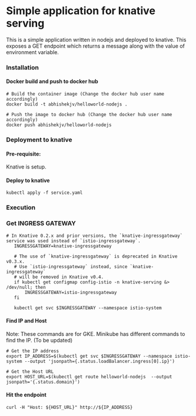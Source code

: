# Simple application for knative serving

This is a simple application written in nodejs and deployed to knative. This exposes a GET endpoint which returns a message along with the value of environment variable.

### Installation

#### Docker build and push to docker hub

```
# Build the container image (Change the docker hub user name accordingly)
docker build -t abhishekjv/helloworld-nodejs .

# Push the image to docker hub (Change the docker hub user name accordingly)
docker push abhishekjv/helloworld-nodejs
```

### Deployment to knative

#### Pre-requisite:

Knative is setup.

#### Deploy to knative

```
kubectl apply -f service.yaml
```

### Execution

### Get INGRESS GATEWAY

```
# In Knative 0.2.x and prior versions, the `knative-ingressgateway` service was used instead of `istio-ingressgateway`.
   INGRESSGATEWAY=knative-ingressgateway

   # The use of `knative-ingressgateway` is deprecated in Knative v0.3.x.
   # Use `istio-ingressgateway` instead, since `knative-ingressgateway`
   # will be removed in Knative v0.4.
   if kubectl get configmap config-istio -n knative-serving &> /dev/null; then
       INGRESSGATEWAY=istio-ingressgateway
   fi

   kubectl get svc $INGRESSGATEWAY --namespace istio-system
```

#### Find IP and Host

Note: These commands are for GKE. Minikube has different commands to find the IP. (To be updated)

```
# Get the IP address
export IP_ADDRESS=$(kubectl get svc $INGRESSGATEWAY --namespace istio-system --output 'jsonpath={.status.loadBalancer.ingress[0].ip}')

# Get the Host URL
export HOST_URL=$(kubectl get route helloworld-nodejs  --output jsonpath='{.status.domain}')
```

#### Hit the endpoint

```
curl -H "Host: ${HOST_URL}" http://${IP_ADDRESS}
```
